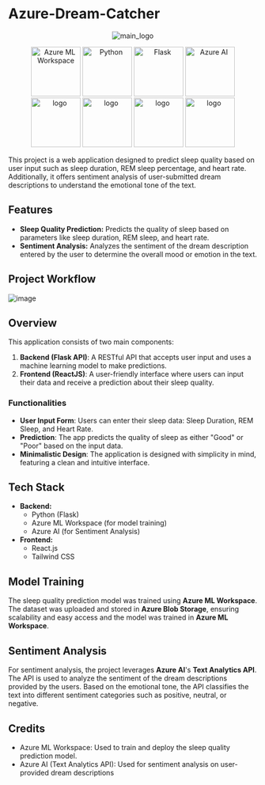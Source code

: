  # Azure-Dream-Catcher


<p align="center">
  <img src="https://github.com/user-attachments/assets/0485e4f8-ffd2-4560-a4c0-9e6aa102549f" alt="main_logo">
</p>
<p align="center">
<img src="https://img.shields.io/badge/Azure_ML-0078D4?style=for-the-badge&logo=microsoft-azure&logoColor=white" alt="Azure ML Workspace" width="100" />
<img src="https://img.shields.io/badge/Python-3776AB?style=for-the-badge&logo=python&logoColor=white" alt="Python" width="100" />
<img src="https://img.shields.io/badge/Flask-000000?style=for-the-badge&logo=flask&logoColor=white" alt="Flask" width="100" />
<img src="https://img.shields.io/badge/Azure_AI-5C2D91?style=for-the-badge&logo=microsoft-azure&logoColor=white" alt="Azure AI" width="100" />
  <img src="https://img.shields.io/badge/Node.js-43853D?style=for-the-badge&logo=node.js&logoColor=white" alt="logo" width="100" />
   <img src="https://img.shields.io/badge/JavaScript-323330?style=for-the-badge&logo=javascript&logoColor=F7DF1E" alt="logo" width="100" />

   <img src="https://img.shields.io/badge/-ReactJs-61DAFB?logo=react&logoColor=white&style=for-the-badge" alt="logo" width="100" />
  <img src="https://img.shields.io/badge/Tailwind_CSS-38B2AC?style=for-the-badge&logo=tailwind-css&logoColor=white" alt="logo" width="100" />
  </p>
This project is a web application designed to predict sleep quality based on user input such as sleep duration, REM sleep percentage, and heart rate. Additionally, it offers sentiment analysis of user-submitted dream descriptions to understand the emotional tone of the text.


## Features
- **Sleep Quality Prediction:** Predicts the quality of sleep based on parameters like sleep duration, REM sleep, and heart rate.
- **Sentiment Analysis:** Analyzes the sentiment of the dream description entered by the user to determine the overall mood or emotion in the text.

## Project Workflow

![image](https://github.com/user-attachments/assets/b8371671-4e0f-445f-aada-fc4781cfe605)

## Overview
This application consists of two main components:
1. **Backend (Flask API)**: A RESTful API that accepts user input and uses a machine learning model to make predictions.
2. **Frontend (ReactJS)**: A user-friendly interface where users can input their data and receive a prediction about their sleep quality.

### Functionalities
- **User Input Form**: Users can enter their sleep data: Sleep Duration, REM Sleep, and Heart Rate.
- **Prediction**: The app predicts the quality of sleep as either "Good" or "Poor" based on the input data.
- **Minimalistic Design**: The application is designed with simplicity in mind, featuring a clean and intuitive interface.

## Tech Stack
- **Backend:** 
  - Python (Flask)
  - Azure ML Workspace (for model training)
  - Azure AI (for Sentiment Analysis)
- **Frontend:** 
  - React.js
  - Tailwind CSS 

## Model Training
The sleep quality prediction model was trained using **Azure ML Workspace**. The dataset was uploaded and stored in **Azure Blob Storage**, ensuring scalability and easy access and the model was trained in **Azure ML Workspace**.

## Sentiment Analysis
For sentiment analysis, the project leverages **Azure AI**'s **Text Analytics API**. The API is used to analyze the sentiment of the dream descriptions provided by the users. Based on the emotional tone, the API classifies the text into different sentiment categories such as positive, neutral, or negative.

## Credits
- Azure ML Workspace: Used to train and deploy the sleep quality prediction model.
- Azure AI (Text Analytics API): Used for sentiment analysis on user-provided dream descriptions
